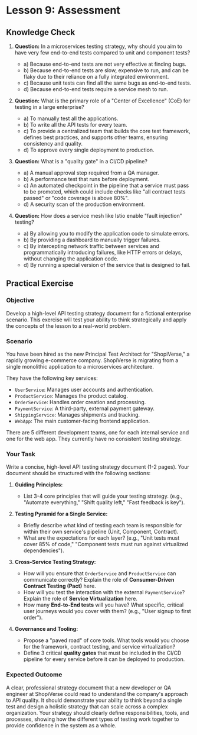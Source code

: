 # Lesson 9: Assessment

## Knowledge Check

1.  **Question:** In a microservices testing strategy, why should you aim to have very few end-to-end tests compared to unit and component tests?
    -   a) Because end-to-end tests are not very effective at finding bugs.
    -   b) Because end-to-end tests are slow, expensive to run, and can be flaky due to their reliance on a fully integrated environment.
    -   c) Because unit tests can find all the same bugs as end-to-end tests.
    -   d) Because end-to-end tests require a service mesh to run.

2.  **Question:** What is the primary role of a "Center of Excellence" (CoE) for testing in a large enterprise?
    -   a) To manually test all the applications.
    -   b) To write all the API tests for every team.
    -   c) To provide a centralized team that builds the core test framework, defines best practices, and supports other teams, ensuring consistency and quality.
    -   d) To approve every single deployment to production.

3.  **Question:** What is a "quality gate" in a CI/CD pipeline?
    -   a) A manual approval step required from a QA manager.
    -   b) A performance test that runs before deployment.
    -   c) An automated checkpoint in the pipeline that a service must pass to be promoted, which could include checks like "all contract tests passed" or "code coverage is above 80%".
    -   d) A security scan of the production environment.

4.  **Question:** How does a service mesh like Istio enable "fault injection" testing?
    -   a) By allowing you to modify the application code to simulate errors.
    -   b) By providing a dashboard to manually trigger failures.
    -   c) By intercepting network traffic between services and programmatically introducing failures, like HTTP errors or delays, without changing the application code.
    -   d) By running a special version of the service that is designed to fail.

## Practical Exercise

### Objective

Develop a high-level API testing strategy document for a fictional enterprise scenario. This exercise will test your ability to think strategically and apply the concepts of the lesson to a real-world problem.

### Scenario

You have been hired as the new Principal Test Architect for "ShopiVerse," a rapidly growing e-commerce company. ShopiVerse is migrating from a single monolithic application to a microservices architecture.

They have the following key services:
-   `UserService`: Manages user accounts and authentication.
-   `ProductService`: Manages the product catalog.
-   `OrderService`: Handles order creation and processing.
-   `PaymentService`: A third-party, external payment gateway.
-   `ShippingService`: Manages shipments and tracking.
-   `WebApp`: The main customer-facing frontend application.

There are 5 different development teams, one for each internal service and one for the web app. They currently have no consistent testing strategy.

### Your Task

Write a concise, high-level API testing strategy document (1-2 pages). Your document should be structured with the following sections:

1.  **Guiding Principles:**
    -   List 3-4 core principles that will guide your testing strategy. (e.g., "Automate everything," "Shift quality left," "Fast feedback is key").

2.  **Testing Pyramid for a Single Service:**
    -   Briefly describe what kind of testing each team is responsible for within their own service's pipeline (Unit, Component, Contract).
    -   What are the expectations for each layer? (e.g., "Unit tests must cover 85% of code," "Component tests must run against virtualized dependencies").

3.  **Cross-Service Testing Strategy:**
    -   How will you ensure that `OrderService` and `ProductService` can communicate correctly? Explain the role of **Consumer-Driven Contract Testing (Pact)** here.
    -   How will you test the interaction with the external `PaymentService`? Explain the role of **Service Virtualization** here.
    -   How many **End-to-End tests** will you have? What specific, critical user journeys would you cover with them? (e.g., "User signup to first order").

4.  **Governance and Tooling:**
    -   Propose a "paved road" of core tools. What tools would you choose for the framework, contract testing, and service virtualization?
    -   Define 3 critical **quality gates** that must be included in the CI/CD pipeline for every service before it can be deployed to production.

### Expected Outcome

A clear, professional strategy document that a new developer or QA engineer at ShopiVerse could read to understand the company's approach to API quality. It should demonstrate your ability to think beyond a single test and design a holistic strategy that can scale across a complex organization. Your strategy should clearly define responsibilities, tools, and processes, showing how the different types of testing work together to provide confidence in the system as a whole.